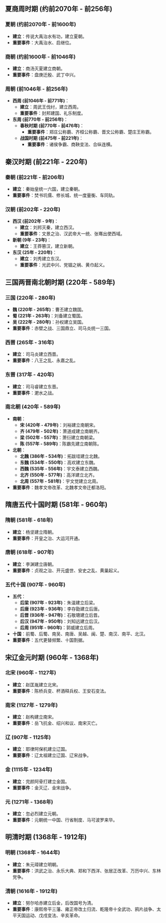 
## 夏商周时期 (约前2070年 - 前256年)

### 夏朝 (约前2070年 - 前1600年)
- **建立**：传说大禹治水有功，建立夏朝。
- **重要事件**：大禹治水、启继位。

### 商朝 (约前1600年 - 前1046年)
- **建立**：商汤灭夏建立商朝。
- **重要事件**：盘庚迁殷、武丁中兴。

### 周朝 (前1046年 - 前256年)
- **西周 (前1046年 - 前771年)**：
  - **建立**：周武王伐纣，建立西周。
  - **重要事件**：封邦建国、礼乐制度。
- **东周 (前770年 - 前256年)**：
  - **春秋时期 (前770年 - 前476年)**：
    - **重要事件**：郑庄公称霸、齐桓公称霸、晋文公称霸、楚庄王称霸。
  - **战国时期 (前475年 - 前221年)**：
    - **重要事件**：诸侯争霸、商鞅变法、合纵连横。

## 秦汉时期 (前221年 - 220年)

### 秦朝 (前221年 - 前206年)
- **建立**：秦始皇统一六国，建立秦朝。
- **重要事件**：焚书坑儒、修长城、统一度量衡、车同轨。

### 汉朝 (前202年 - 220年)
- **西汉 (前202年 - 9年)**：
  - **建立**：刘邦灭秦，建立西汉。
  - **重要事件**：文景之治、汉武帝大一统、张骞出使西域。
- **新朝 (9年 - 23年)**：
  - **建立**：王莽篡汉，建立新朝。
- **东汉 (25年 - 220年)**：
  - **建立**：刘秀建立东汉。
  - **重要事件**：光武中兴、党锢之祸、黄巾起义。

## 三国两晋南北朝时期 (220年 - 589年)

### 三国 (220年 - 280年)
- **魏 (220年 - 265年)**：曹丕建立魏国。
- **蜀 (221年 - 263年)**：刘备建立蜀国。
- **吴 (222年 - 280年)**：孙权建立吴国。
- **重要事件**：赤壁之战、三国鼎立、司马炎统一三国。

### 西晋 (265年 - 316年)
- **建立**：司马炎建立西晋。
- **重要事件**：八王之乱、永嘉之乱。

### 东晋 (317年 - 420年)
- **建立**：司马睿建立东晋。
- **重要事件**：淝水之战。

### 南北朝 (420年 - 589年)
- **南朝**：
  - **宋 (420年 - 479年)**：刘裕建立南朝宋。
  - **齐 (479年 - 502年)**：萧道成建立南朝齐。
  - **梁 (502年 - 557年)**：萧衍建立南朝梁。
  - **陈 (557年 - 589年)**：陈霸先建立南朝陈。
- **北朝**：
  - **北魏 (386年 - 534年)**：拓跋珪建立北魏。
  - **东魏 (534年 - 550年)**：高欢建立东魏。
  - **西魏 (535年 - 556年)**：宇文泰建立西魏。
  - **北齐 (550年 - 577年)**：高洋建立北齐。
  - **北周 (557年 - 581年)**：宇文觉建立北周。
- **重要事件**：魏孝文帝改革、北魏孝文帝迁都洛阳。

## 隋唐五代十国时期 (581年 - 960年)

### 隋朝 (581年 - 618年)
- **建立**：杨坚建立隋朝。
- **重要事件**：开皇之治、大运河开通。

### 唐朝 (618年 - 907年)
- **建立**：李渊建立唐朝。
- **重要事件**：贞观之治、开元盛世、安史之乱、黄巢起义。

### 五代十国 (907年 - 960年)
- **五代**：
  - **后梁 (907年 - 923年)**：朱温建立后梁。
  - **后唐 (923年 - 936年)**：李存勖建立后唐。
  - **后晋 (936年 - 947年)**：石敬瑭建立后晋。
  - **后汉 (947年 - 950年)**：刘知远建立后汉。
  - **后周 (951年 - 960年)**：郭威建立后周。
- **十国**：前蜀、后蜀、南吴、南唐、吴越、闽、楚、南汉、南平、北汉。
- **重要事件**：五代更替频繁、十国割据。

## 宋辽金元时期 (960年 - 1368年)

### 北宋 (960年 - 1127年)
- **建立**：赵匡胤建立北宋。
- **重要事件**：陈桥兵变、杯酒释兵权、王安石变法。

### 南宋 (1127年 - 1279年)
- **建立**：赵构建立南宋。
- **重要事件**：岳飞抗金、绍兴和议、南宋灭亡。

### 辽 (907年 - 1125年)
- **建立**：耶律阿保机建立辽国。
- **重要事件**：辽太祖建立辽国、辽宋战争。

### 金 (1115年 - 1234年)
- **建立**：完颜阿骨打建立金国。
- **重要事件**：金灭辽、金宋战争。

### 元 (1271年 - 1368年)
- **建立**：忽必烈建立元朝。
- **重要事件**：元朝统一中国、行省制度、马可波罗来华。

## 明清时期 (1368年 - 1912年)

### 明朝 (1368年 - 1644年)
- **建立**：朱元璋建立明朝。
- **重要事件**：洪武之治、永乐大典、郑和下西洋、张居正改革、万历中兴、东林党争。

### 清朝 (1616年 - 1912年)
- **建立**：努尔哈赤建立后金，后改国号为清。
- **重要事件**：康熙帝平三藩、雍正帝改土归流、乾隆帝十全武功、鸦片战争、太平天国运动、戊戌变法、辛亥革命。